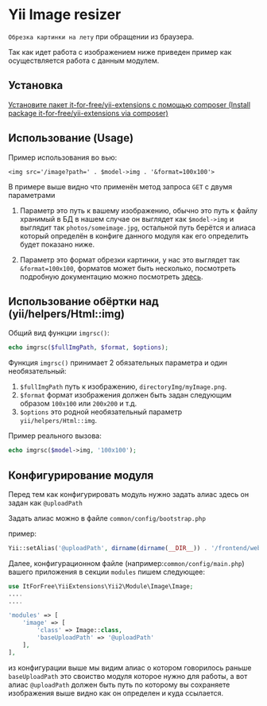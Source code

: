 # Yii Image resizer

`Обрезка картинки на лету` при обращении из браузера.

Так как идет работа с изображением ниже приведен пример как осуществляется работа с данным модулем.

## Установка 

[Установите пакет it-for-free/yii-extensions с помощью composer (Install package it-for-free/yii-extensions via composer)](/README.md)

## Использование (Usage)

Пример использования во вью:

`<img src='/image?path=' . $model->img . '&format=100x100'>`

В примере выше видно что применён метод запроса `GET` с двумя параметрами

1. Параметр это путь к вашему изображению, обычно это путь к файлу хранимый в БД 
в нашем случае он выглядет как `$model->img` и выглядит так `photos/someimage.jpg`, 
остальной путь берётся и алиаса который определён в конфиге данного модуля как его 
определить будет показано ниже.

2. Параметр это формат обрезки картинки, у нас это выглядет так `&format=100x100`, 
форматов может быть несколько, посмотреть подробную документацию можно посмотреть 
[здесь](https://github.com/it-for-free/rusphp/blob/master/src/File/Image/README.md).

## Использование обёртки над (yii/helpers/Html::img)

Общий вид функции `imgrsc()`:

```php
echo imgrsc($fullImgPath, $format, $options);
```


Функция `imgrsc()` принимает 2 обязательных параметра и один необязательный:
1. `$fullImgPath` путь к изображению, `directoryImg/myImage.png`.
2. `$format` формат изображения должен быть задан следующим образом `100x100` или `200x200` и т.д.
3. `$options` это родной необязательный параметр `yii/helpers/Html::img`.

Пример реального вызова:

```php
echo imgrsc($model->img, '100x100');
```






## Конфигурирование модуля

Перед тем как конфигурировать модуль нужно задать алиас здесь он задан как `@uploadPath`

Задать алиас можно в файле `common/config/bootstrap.php`

пример:

```php
Yii::setAlias('@uploadPath', dirname(dirname(__DIR__)) . '/frontend/web/uploads');
```
       
Далее,  конфигурационном файле (например:`common/config/main.php`)
вашего приложения в секции `modules` пишем следующее:

```php
use ItForFree\YiiExtensions\Yii2\Module\Image\Image;
....
....

'modules' => [
    'image' => [
        'class' => Image::class,
        'baseUploadPath' => '@uploadPath'
    ], 
],                                                                                 
```
                                                                            
из конфигурации выше мы видим алиас о котором говорилось раньше `baseUploadPath`
это своиство модуля которое нужно для работы, а вот алиас `@uploadPath` 
должен быть путь по которому вы сохраняете изображения выше видно как он определен и куда ссылается.